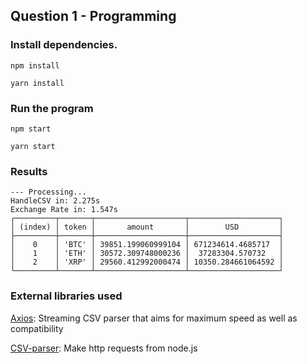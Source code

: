 ## Question 1 - Programming

### Install dependencies.

```
npm install

yarn install
```

### Run the program

```
npm start

yarn start
```

### Results

```
--- Processing...
HandleCSV in: 2.275s
Exchange Rate in: 1.547s
┌─────────┬───────┬────────────────────┬────────────────────┐
│ (index) │ token │       amount       │        USD         │
├─────────┼───────┼────────────────────┼────────────────────┤
│    0    │ 'BTC' │ 39851.199060999104 │ 671234614.4685717  │
│    1    │ 'ETH' │ 30572.309748000236 │  37283304.570732   │
│    2    │ 'XRP' │ 29560.412992000474 │ 10350.284661064592 │
└─────────┴───────┴────────────────────┴────────────────────┘
```

### External libraries used

[Axios](https://www.npmjs.com/package/axios): Streaming CSV parser that aims for maximum speed as well as compatibility

[CSV-parser](https://www.npmjs.com/package/csv-parser): Make http requests from node.js
